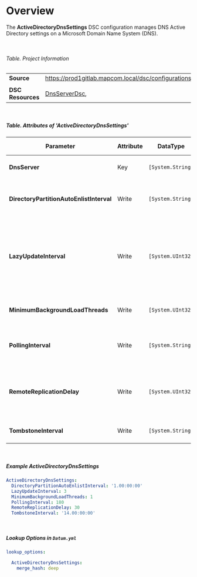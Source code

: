 ﻿# Overview

The **ActiveDirectoryDnsSettings** DSC configuration manages DNS Active Directory settings on a Microsoft Domain Name System (DNS).

<br />

###### Table. Project Information
|                   |                                                                                                                                         |
| ----------------- | --------------------------------------------------------------------------------------------------------------------------------------- |
| **Source**        | https://prod1gitlab.mapcom.local/dsc/configurations/DnsServerTasks/-/tree/master/DnsServerTasks/DscResources/ActiveDirectoryDnsSettings |
|                   |
| **DSC Resources** | [DnsServerDsc][DnsServerDsc],                                                                                                           |


<br />

##### Table. Attributes of *'ActiveDirectoryDnsSettings'*

| Parameter                                | Attribute | DataType          | Description                                                                                                                                                                                                                                                                    | Allowed Values |
| ---------------------------------------- | --------- | ----------------- | ------------------------------------------------------------------------------------------------------------------------------------------------------------------------------------------------------------------------------------------------------------------------------ | -------------- |
| **DnsServer**                            | Key       | `[System.String]` | The host name of the Domain Name System (DNS) server, or use `'localhost'` for the current node.                                                                                                                                                                               |                |
| **DirectoryPartitionAutoEnlistInterval** | Write     | `[System.String]` | Specifies the interval, during which a DNS server tries to enlist itself in a DNS domain partition and DNS forest partition, if it is not already enlisted.                                                                                                                    |                |
| **LazyUpdateInterval**                   | Write     | `[System.UInt32]` | Specifies a value, in seconds, to determine how frequently the DNS server submits updates to the directory server without specifying the LDAP_SERVER_LAZY_COMMIT_OID control ([MS-ADTS] section 3.1.1.3.4.1.7) at the same time that it processes DNS dynamic update requests. |                |
| **MinimumBackgroundLoadThreads**         | Write     | `[System.UInt32]` | Specifies the minimum number of background threads that the DNS server uses to load zone data from the directory service.                                                                                                                                                      |                |
| **PollingInterval**                      | Write     | `[System.String]` | Specifies how frequently the DNS server polls Active Directory Domain Services (AD DS) for changes in Active Directory-integrated zones.                                                                                                                                       |                |
| **RemoteReplicationDelay**               | Write     | `[System.UInt32]` | Specifies the minimum interval, in seconds, that the DNS server waits between the time that it determines that a single object has changed on a remote directory server, to the time that it tries to replicate a single object change.                                        |                |
| **TombstoneInterval**                    | Write     | `[System.String]` | Specifies the amount of time that DNS keeps tombstoned records alive in Active Directory.                                                                                                                                                                                      |                |

<br />

#####  Example *ActiveDirectoryDnsSettings*

```yaml
ActiveDirectoryDnsSettings:
  DirectoryPartitionAutoEnlistInterval: '1.00:00:00'
  LazyUpdateInterval: 3
  MinimumBackgroundLoadThreads: 1
  PollingInterval: 180
  RemoteReplicationDelay: 30
  TombstoneInterval: '14.00:00:00'
```

<br />

##### Lookup Options in `Datum.yml`

```yaml
lookup_options:

  ActiveDirectoryDnsSettings:
    merge_hash: deep
```

<br />

[DnsServerDsc]: https://github.com/dsccommunity/DnsServerDsc